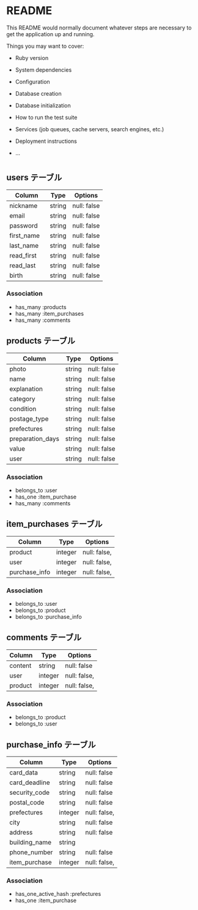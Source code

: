 # README

This README would normally document whatever steps are necessary to get the
application up and running.

Things you may want to cover:

* Ruby version

* System dependencies

* Configuration

* Database creation

* Database initialization

* How to run the test suite

* Services (job queues, cache servers, search engines, etc.)

* Deployment instructions

* ...


#
## users テーブル

| Column   　| Type   | Options     |
| ---------- | ------ | ----------- |
| nickname   | string | null: false |
| email   　 | string | null: false |
| password　 | string | null: false |
| first_name | string | null: false |
| last_name  | string | null: false |
| read_first | string | null: false |
| read_last  | string | null: false |
| birth      | string | null: false |

### Association

- has_many :products
- has_many :item_purchases
- has_many :comments

## products テーブル

| Column           | Type   | Options     |
| ---------------  | ------ | ----------- |
| photo            | string | null: false |
| name             | string | null: false |
| explanation      | string | null: false |
| category         | string | null: false |
| condition        | string | null: false |
| postage_type     | string | null: false |
| prefectures      | string | null: false |
| preparation_days | string | null: false |
| value            | string | null: false |
| user             | string | null: false |

### Association

- belongs_to :user
- has_one :item_purchase
- has_many :comments

## item_purchases テーブル
| Column        | Type    | Options      |
| ------------- | ------- | ------------ |
| product       | integer | null: false, |
| user          | integer | null: false, |
| purchase_info | integer | null: false, |

### Association

- belongs_to :user
- belongs_to :product
- belongs_to :purchase_info


## comments テーブル
| Column  | Type       | Options      |
| ------- | ---------- | ------------ |
| content | string     | null: false  |
| user    | integer    | null: false, |
| product | integer    | null: false, |

### Association

- belongs_to :product
- belongs_to :user

## purchase_info テーブル

| Column        | Type       | Options      |
| ------------- | ---------- | ------------ |
| card_data     | string     | null: false  |
| card_deadline | string     | null: false  |
| security_code | string     | null: false  |
| postal_code   | string     | null: false  |
| prefectures   | integer    | null: false, |
| city          | string     | null: false  |
| address       | string     | null: false  |
| building_name | string     |              |
| phone_number  | string     | null: false  |
| item_purchase | integer    | null: false, |

### Association

- has_one_active_hash :prefectures
- has_one :item_purchase